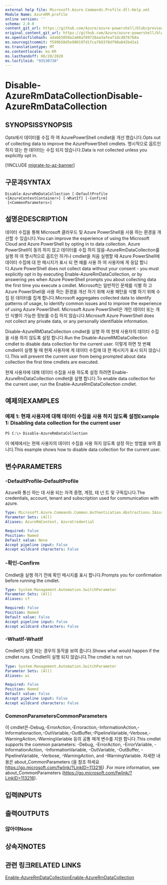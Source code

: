 ```yaml
---
external help file: Microsoft.Azure.Commands.Profile.dll-Help.xml
Module Name: AzureRM.profile
online version: ''
schema: 2.0.0
content_git_url: https://github.com/Azure/azure-powershell/blob/preview/src/ResourceManager/Profile/Commands.Profile/help/Disable-AzureRmDataCollection.md
original_content_git_url: https://github.com/Azure/azure-powershell/blob/preview/src/ResourceManager/Profile/Commands.Profile/help/Disable-AzureRmDataCollection.md
ms.openlocfilehash: ada6b5050a2a08af89720aa3afeaf1dcd876768a
ms.sourcegitcommit: f599b50d5e980197d1fca769378df90a842b42a1
ms.translationtype: MT
ms.contentlocale: ko-KR
ms.lasthandoff: 08/20/2020
ms.locfileid: "93530730"
---
```

# <span data-ttu-id="943a8-101">Disable-AzureRmDataCollection</span><span class="sxs-lookup"><span data-stu-id="943a8-101">Disable-AzureRmDataCollection</span></span>

## <span data-ttu-id="943a8-102">SYNOPSIS</span><span class="sxs-lookup"><span data-stu-id="943a8-102">SYNOPSIS</span></span>
<span data-ttu-id="943a8-103">Opts에서 데이터를 수집 하 여 AzurePowerShell cmdlet을 개선 했습니다.</span><span class="sxs-lookup"><span data-stu-id="943a8-103">Opts out of collecting data to improve the AzurePowerShell cmdlets.</span></span> <span data-ttu-id="943a8-104">명시적으로 옵트인 하지 않는 한 데이터는 수집 되지 않습니다.</span><span class="sxs-lookup"><span data-stu-id="943a8-104">Data is not collected unless you explicitly opt in.</span></span>

[!INCLUDE [migrate-to-az-banner](../../includes/migrate-to-az-banner.md)]

## <span data-ttu-id="943a8-105">구문과</span><span class="sxs-lookup"><span data-stu-id="943a8-105">SYNTAX</span></span>

```
Disable-AzureRmDataCollection [-DefaultProfile <IAzureContextContainer>] [-WhatIf] [-Confirm]
 [<CommonParameters>]
```

## <span data-ttu-id="943a8-106">설명은</span><span class="sxs-lookup"><span data-stu-id="943a8-106">DESCRIPTION</span></span>
<span data-ttu-id="943a8-107">데이터 수집을 통해 Microsoft 클라우드 및 Azure PowerShell을 사용 하는 환경을 개선할 수 있습니다.</span><span class="sxs-lookup"><span data-stu-id="943a8-107">You can improve the experience of using the Microsoft Cloud and Azure PowerShell by opting in to data collection.</span></span>
<span data-ttu-id="943a8-108">Azure PowerShell이 동의 하지 않고 데이터를 수집 하지 않음-AzureRmDataCollection를 실행 하 여 명시적으로 옵트인 하거나 cmdlet을 처음 실행할 때 Azure PowerShell에 데이터 수집에 대 한 메시지가 표시 되 면 예를 사용 하 여 사용자에 게 응답 합니다.</span><span class="sxs-lookup"><span data-stu-id="943a8-108">Azure PowerShell does not collect data without your consent - you must explicitly opt in by executing Enable-AzureRmDataCollection, or by answering yes when Azure PowerShell prompts you about collecting data the first time you execute a cmdlet.</span></span>
<span data-ttu-id="943a8-109">Microsoft는 일반적인 문제를 식별 하 고 Azure PowerShell을 사용 하는 환경을 개선 하기 위해 사용 패턴을 식별 하기 위해 수집 된 데이터를 집계 합니다.</span><span class="sxs-lookup"><span data-stu-id="943a8-109">Microsoft aggregates collected data to identify patterns of usage, to identify common issues and to improve the experience of using Azure PowerShell.</span></span>
<span data-ttu-id="943a8-110">Microsoft Azure PowerShell은 개인 데이터 또는 개인 식별이 가능한 정보를 수집 하지 않습니다.</span><span class="sxs-lookup"><span data-stu-id="943a8-110">Microsoft Azure PowerShell does not collect any private data, or any personally identifiable information.</span></span>

<span data-ttu-id="943a8-111">Disable-AzureRMDataCollection cmdlet을 실행 하 여 현재 사용자의 데이터 수집을 사용 하지 않도록 설정 합니다.</span><span class="sxs-lookup"><span data-stu-id="943a8-111">Run the Disable-AzureRMDataCollection cmdlet to disable data collection for the current user.</span></span>
<span data-ttu-id="943a8-112">이렇게 하면 첫 번째 cmdlet이 실행 될 때 현재 사용자에 게 데이터 수집에 대 한 메시지가 표시 되지 않습니다.</span><span class="sxs-lookup"><span data-stu-id="943a8-112">This will prevent the current user from being prompted about data collection the first time cmdlets are executed.</span></span>

<span data-ttu-id="943a8-113">현재 사용자에 대해 데이터 수집을 사용 하도록 설정 하려면 Enable-AzureRmDataCollection cmdlet을 실행 합니다.</span><span class="sxs-lookup"><span data-stu-id="943a8-113">To enable data collection for the current user, run the Enable-AzureRmDataCollection cmdlet.</span></span>

## <span data-ttu-id="943a8-114">예제의</span><span class="sxs-lookup"><span data-stu-id="943a8-114">EXAMPLES</span></span>

### <span data-ttu-id="943a8-115">예제 1: 현재 사용자에 대해 데이터 수집을 사용 하지 않도록 설정</span><span class="sxs-lookup"><span data-stu-id="943a8-115">Example 1: Disabling data collection for the current user</span></span>
```
PS C:\> Disable-AzureRmDataCollection
```

<span data-ttu-id="943a8-116">이 예제에서는 현재 사용자의 데이터 수집을 사용 하지 않도록 설정 하는 방법을 보여 줍니다.</span><span class="sxs-lookup"><span data-stu-id="943a8-116">This example shows how to disable data collection for the current user.</span></span> 

## <span data-ttu-id="943a8-117">변수</span><span class="sxs-lookup"><span data-stu-id="943a8-117">PARAMETERS</span></span>

### <span data-ttu-id="943a8-118">-DefaultProfile</span><span class="sxs-lookup"><span data-stu-id="943a8-118">-DefaultProfile</span></span>
<span data-ttu-id="943a8-119">Azure와 통신 하는 데 사용 되는 자격 증명, 계정, 테 넌 트 및 구독입니다.</span><span class="sxs-lookup"><span data-stu-id="943a8-119">The credentials, account, tenant and subscription used for communication with azure.</span></span>

```yaml
Type: Microsoft.Azure.Commands.Common.Authentication.Abstractions.IAzureContextContainer
Parameter Sets: (All)
Aliases: AzureRmContext, AzureCredential

Required: False
Position: Named
Default value: None
Accept pipeline input: False
Accept wildcard characters: False
```

### <span data-ttu-id="943a8-120">-확인</span><span class="sxs-lookup"><span data-stu-id="943a8-120">-Confirm</span></span>
<span data-ttu-id="943a8-121">Cmdlet을 실행 하기 전에 확인 메시지를 표시 합니다.</span><span class="sxs-lookup"><span data-stu-id="943a8-121">Prompts you for confirmation before running the cmdlet.</span></span>

```yaml
Type: System.Management.Automation.SwitchParameter
Parameter Sets: (All)
Aliases: cf

Required: False
Position: Named
Default value: False
Accept pipeline input: False
Accept wildcard characters: False
```

### <span data-ttu-id="943a8-122">-WhatIf</span><span class="sxs-lookup"><span data-stu-id="943a8-122">-WhatIf</span></span>
<span data-ttu-id="943a8-123">Cmdlet이 실행 되는 경우의 동작을 보여 줍니다.</span><span class="sxs-lookup"><span data-stu-id="943a8-123">Shows what would happen if the cmdlet runs.</span></span> <span data-ttu-id="943a8-124">Cmdlet이 실행 되지 않습니다.</span><span class="sxs-lookup"><span data-stu-id="943a8-124">The cmdlet is not run.</span></span>

```yaml
Type: System.Management.Automation.SwitchParameter
Parameter Sets: (All)
Aliases: wi

Required: False
Position: Named
Default value: False
Accept pipeline input: False
Accept wildcard characters: False
```

### <span data-ttu-id="943a8-125">CommonParameters</span><span class="sxs-lookup"><span data-stu-id="943a8-125">CommonParameters</span></span>
<span data-ttu-id="943a8-126">이 cmdlet은-Debug,-ErrorAction,-Erroraction,-InformationAction,-Informationaction,-OutVariable,-OutBuffer,-PipelineVariable,-Verbose,-WarningAction,-WarningVariable 등의 공통 매개 변수를 지원 합니다.</span><span class="sxs-lookup"><span data-stu-id="943a8-126">This cmdlet supports the common parameters: -Debug, -ErrorAction, -ErrorVariable, -InformationAction, -InformationVariable, -OutVariable, -OutBuffer, -PipelineVariable, -Verbose, -WarningAction, and -WarningVariable.</span></span> <span data-ttu-id="943a8-127">자세한 내용은 about_CommonParameters (을 참조 하세요 https://go.microsoft.com/fwlink/?LinkID=113216) .</span><span class="sxs-lookup"><span data-stu-id="943a8-127">For more information, see about_CommonParameters (https://go.microsoft.com/fwlink/?LinkID=113216).</span></span>

## <span data-ttu-id="943a8-128">입력</span><span class="sxs-lookup"><span data-stu-id="943a8-128">INPUTS</span></span>

## <span data-ttu-id="943a8-129">출력</span><span class="sxs-lookup"><span data-stu-id="943a8-129">OUTPUTS</span></span>

### <span data-ttu-id="943a8-130">않아야</span><span class="sxs-lookup"><span data-stu-id="943a8-130">None</span></span>

## <span data-ttu-id="943a8-131">상속자</span><span class="sxs-lookup"><span data-stu-id="943a8-131">NOTES</span></span>

## <span data-ttu-id="943a8-132">관련 링크</span><span class="sxs-lookup"><span data-stu-id="943a8-132">RELATED LINKS</span></span>

[<span data-ttu-id="943a8-133">Enable-AzureRmDataCollection</span><span class="sxs-lookup"><span data-stu-id="943a8-133">Enable-AzureRmDataCollection</span></span>](./Enable-AzureRmDataCollection.md)

